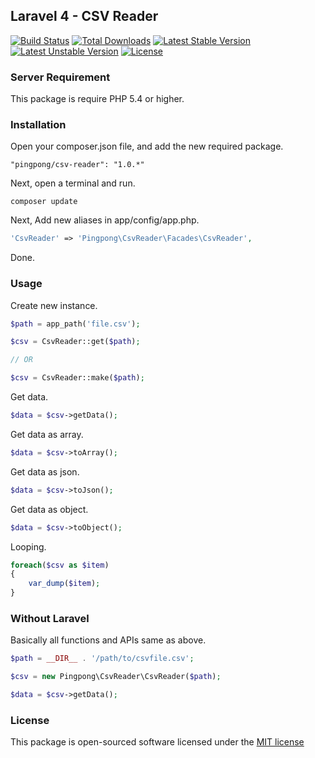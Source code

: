 ## Laravel 4 - CSV Reader

[![Build Status](https://travis-ci.org/pingpong-labs/csv-reader.svg?branch=master)](https://travis-ci.org/pingpong-labs/csv-reader)
[![Total Downloads](https://poser.pugx.org/pingpong/csv-reader/downloads.svg)](https://packagist.org/packages/pingpong/csv-reader)
[![Latest Stable Version](https://poser.pugx.org/pingpong/csv-reader/v/stable.svg)](https://packagist.org/packages/pingpong/csv-reader)
[![Latest Unstable Version](https://poser.pugx.org/pingpong/csv-reader/v/unstable.svg)](https://packagist.org/packages/pingpong/csv-reader)
[![License](https://poser.pugx.org/pingpong/csv-reader/license.svg)](https://packagist.org/packages/pingpong/csv-reader)

### Server Requirement

This package is require PHP 5.4 or higher.

### Installation

Open your composer.json file, and add the new required package.

```
"pingpong/csv-reader": "1.0.*"
```

Next, open a terminal and run.

```
composer update
```

Next, Add new aliases in app/config/app.php.

```php
'CsvReader' => 'Pingpong\CsvReader\Facades\CsvReader',
```

Done.

### Usage

Create new instance.

```php
$path = app_path('file.csv');

$csv = CsvReader::get($path); 

// OR

$csv = CsvReader::make($path);
```

Get data.

```php
$data = $csv->getData();
```

Get data as array.

```php
$data = $csv->toArray();
```

Get data as json.

```php
$data = $csv->toJson();
```

Get data as object.

```php
$data = $csv->toObject();
```

Looping.

```php
foreach($csv as $item)
{
	var_dump($item);
}
```

### Without Laravel

Basically all functions and APIs  same as above.

```php
$path = __DIR__ . '/path/to/csvfile.csv';

$csv = new Pingpong\CsvReader\CsvReader($path);

$data = $csv->getData();
```

### License

This package is open-sourced software licensed under the [MIT license](http://opensource.org/licenses/MIT)
